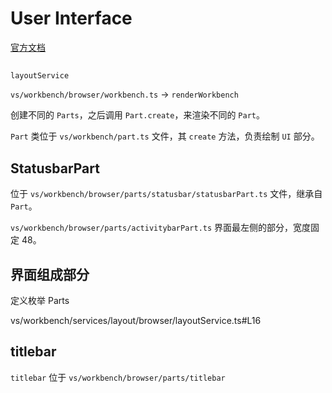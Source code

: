 # User Interface

[官方文档](https://code.visualstudio.com/docs/getstarted/userinterface)

##

```
layoutService
```

`vs/workbench/browser/workbench.ts` -> `renderWorkbench`

创建不同的 `Parts`，之后调用 `Part.create`，来渲染不同的 `Part`。

`Part` 类位于 `vs/workbench/part.ts` 文件，其 `create` 方法，负责绘制 `UI` 部分。

## StatusbarPart

位于 `vs/workbench/browser/parts/statusbar/statusbarPart.ts` 文件，继承自 `Part`。

`vs/workbench/browser/parts/activitybarPart.ts` 界面最左侧的部分，宽度固定 48。

## 界面组成部分

定义枚举 Parts

vs/workbench/services/layout/browser/layoutService.ts#L16


## titlebar

`titlebar` 位于 `vs/workbench/browser/parts/titlebar`
